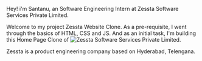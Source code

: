 Hey! i'm Santanu, an Software Engineering Intern at Zessta Software Services Private Limited.

Welcome to my project Zessta Website Clone. As a pre-requisite, I went through the basics of HTML, CSS and JS. And as an initial task, I'm building this Home Page Clone of ![Zessta Software Services Private Limited](https://zessta.com).

Zessta is a product engineering company based on Hyderabad, Telengana. 
